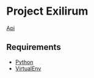 # Project Exilirum

[Api](https://www.thecocktaildb.com/api.php)

## Requirements
* [Python](https://www.python.org/downloads/release/python-360/)
* [VirtualEnv](https://pypi.org/project/virtualenv/)
